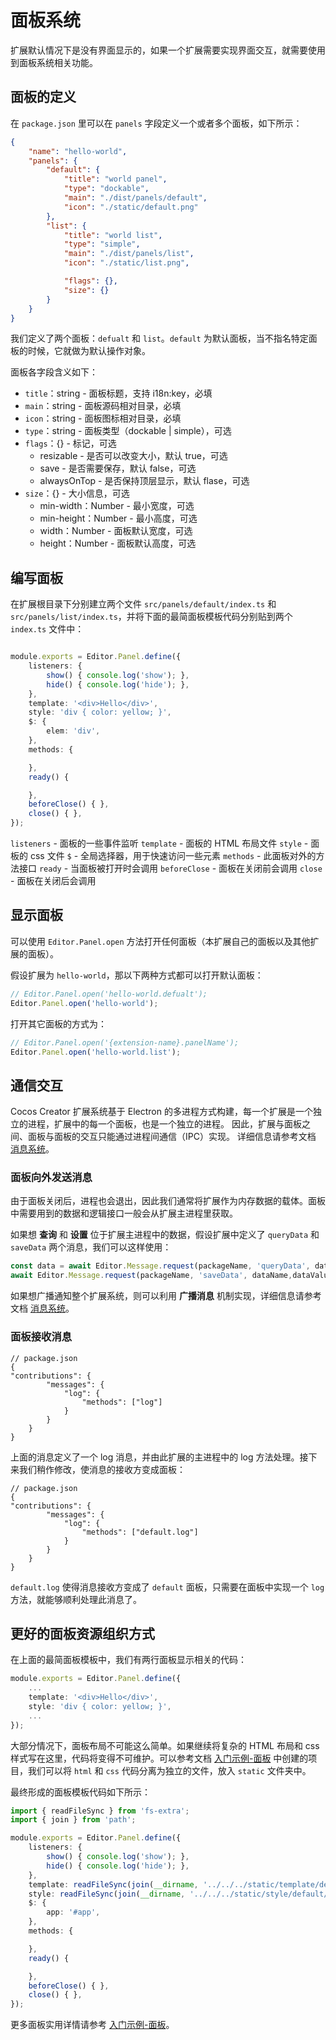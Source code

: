 # 面板系统

扩展默认情况下是没有界面显示的，如果一个扩展需要实现界面交互，就需要使用到面板系统相关功能。

## 面板的定义

在 `package.json` 里可以在 `panels` 字段定义一个或者多个面板，如下所示：

```json
{
    "name": "hello-world",
    "panels": {
        "default": {
            "title": "world panel",
            "type": "dockable",
            "main": "./dist/panels/default",
            "icon": "./static/default.png"
        },
        "list": {
            "title": "world list",
            "type": "simple",
            "main": "./dist/panels/list",
            "icon": "./static/list.png",

            "flags": {},
            "size": {}
        }
    }
}
```

我们定义了两个面板：`defualt` 和 `list`。`default` 为默认面板，当不指名特定面板的时候，它就做为默认操作对象。

面板各字段含义如下：
- `title`：string - 面板标题，支持 i18n:key，必填
- `main`：string - 面板源码相对目录，必填
- `icon`：string - 面板图标相对目录，必填
- `type`：string - 面板类型（dockable | simple），可选
- `flags`：{} - 标记，可选
    - resizable - 是否可以改变大小，默认 true，可选
    - save - 是否需要保存，默认 false，可选
    - alwaysOnTop - 是否保持顶层显示，默认 flase，可选
- `size`：{} - 大小信息，可选
    - min-width：Number - 最小宽度，可选
    - min-height：Number - 最小高度，可选
    - width：Number - 面板默认宽度，可选
    - height：Number - 面板默认高度，可选

## 编写面板

在扩展根目录下分别建立两个文件 `src/panels/default/index.ts` 和 `src/panels/list/index.ts`，并将下面的最简面板模板代码分别贴到两个 `index.ts` 文件中：

```typescript

module.exports = Editor.Panel.define({
    listeners: {
        show() { console.log('show'); },
        hide() { console.log('hide'); },
    },
    template: '<div>Hello</div>',
    style: 'div { color: yellow; }',
    $: {
        elem: 'div',
    },
    methods: {

    },
    ready() {

    },
    beforeClose() { },
    close() { },
});
```

`listeners` - 面板的一些事件监听
`template` - 面板的 HTML 布局文件
`style` - 面板的 css 文件
`$` - 全局选择器，用于快速访问一些元素
`methods` - 此面板对外的方法接口
`ready` - 当面板被打开时会调用
`beforeClose` - 面板在关闭前会调用
`close` - 面板在关闭后会调用

## 显示面板

可以使用 `Editor.Panel.open` 方法打开任何面板（本扩展自己的面板以及其他扩展的面板）。

假设扩展为 `hello-world`，那以下两种方式都可以打开默认面板：

```typescript
// Editor.Panel.open('hello-world.defualt');
Editor.Panel.open('hello-world');
```

打开其它面板的方式为：

```typescript
// Editor.Panel.open('{extension-name}.panelName');
Editor.Panel.open('hello-world.list');
```

## 通信交互

Cocos Creator 扩展系统基于 Electron 的多进程方式构建，每一个扩展是一个独立的进程，扩展中的每一个面板，也是一个独立的进程。 因此，扩展与面板之间、面板与面板的交互只能通过进程间通信（IPC）实现。 详细信息请参考文档 [消息系统](./messages.md)。

### 面板向外发送消息

由于面板关闭后，进程也会退出，因此我们通常将扩展作为内存数据的载体。面板中需要用到的数据和逻辑接口一般会从扩展主进程里获取。

如果想 **查询** 和 **设置** 位于扩展主进程中的数据，假设扩展中定义了 `queryData` 和 `saveData` 两个消息，我们可以这样使用：

```typescript
const data = await Editor.Message.request(packageName, 'queryData', dataName);
await Editor.Message.request(packageName, 'saveData', dataName,dataValue);
```

如果想广播通知整个扩展系统，则可以利用 **广播消息** 机制实现，详细信息请参考文档 [消息系统](./messages.md)。

### 面板接收消息

```json5
// package.json
{
"contributions": {
        "messages": {
            "log": {
                "methods": ["log"]
            }
        }
    }
}
```

上面的消息定义了一个 log 消息，并由此扩展的主进程中的 log 方法处理。接下来我们稍作修改，使消息的接收方变成面板：

```json5
// package.json
{
"contributions": {
        "messages": {
            "log": {
                "methods": ["default.log"]
            }
        }
    }
}
```

`default.log` 使得消息接收方变成了 `default` 面板，只需要在面板中实现一个 `log` 方法，就能够顺利处理此消息了。

## 更好的面板资源组织方式

在上面的最简面板模板中，我们有两行面板显示相关的代码：

```typescript
module.exports = Editor.Panel.define({
    ...
    template: '<div>Hello</div>',
    style: 'div { color: yellow; }',
    ...
});
```

大部分情况下，面板布局不可能这么简单。如果继续将复杂的 HTML 布局和 css 样式写在这里，代码将变得不可维护。可以参考文档 [入门示例-面板](./first-panel.md) 中创建的项目，我们可以将 `html` 和 `css` 代码分离为独立的文件，放入 `static` 文件夹中。

最终形成的面板模板代码如下所示：

```typescript
import { readFileSync } from 'fs-extra';
import { join } from 'path';

module.exports = Editor.Panel.define({
    listeners: {
        show() { console.log('show'); },
        hide() { console.log('hide'); },
    },
    template: readFileSync(join(__dirname, '../../../static/template/default/index.html'), 'utf-8'),
    style: readFileSync(join(__dirname, '../../../static/style/default/index.css'), 'utf-8'),
    $: {
        app: '#app',
    },
    methods: {

    },
    ready() {

    },
    beforeClose() { },
    close() { },
});
```

更多面板实用详情请参考 [入门示例-面板](./first-panel.md)。
